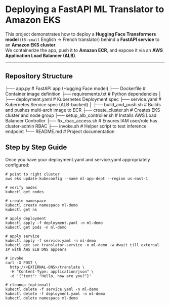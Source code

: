 # Deploying a FastAPI ML Translator to Amazon EKS

This project demonstrates how to deploy a **Hugging Face Transformers model** (`t5-small` English → French translator) behind a **FastAPI service** to an **Amazon EKS cluster**.  
We containerize the app, push it to **Amazon ECR**, and expose it via an **AWS Application Load Balancer (ALB)**.

---

## Repository Structure

├── app.py                  # FastAPI app (Hugging Face model)
├── Dockerfile              # Container image definition
├── requirements.txt        # Python dependencies
│
├── deployment.yaml         # Kubernetes Deployment spec
├── service.yaml            # Kubernetes Service spec (ALB-backed)
│
├── build_and_push.sh       # Builds and pushes multi-arch image to ECR
├── create_cluster.sh       # Creates EKS cluster and node group
├── setup_alb_controller.sh # Installs AWS Load Balancer Controller
├── fix_rbac_access.sh      # Ensures IAM user/role has cluster-admin RBAC
├── invoke.sh               # Helper script to test inference endpoint
└── README.md               # Project documentation


## Step by Step Guide

Once you have your deployment.yaml and service.yaml appropriately configured:
```
# point to right cluster
aws eks update-kubeconfig --name ml-app-dept --region us-east-1

# verify nodes
kubectl get nodes

# create namespace
kubectl create namespace ml-demo
kubectl get ns

# apply deployment
kubectl apply -f deployment.yaml -n ml-demo
kubectl get pods -n ml-demo

# apply service
kubectl apply -f service.yaml -n ml-demo
kubectl get svc translator-service -n ml-demo -w #wait till external IP with AWS ELB DNS appears

# invoke
curl -X POST \
  http://<EXTERNAL-DNS>/translate \
  -H "Content-Type: application/json" \
  -d '{"text": "Hello, how are you?"}'

# cleanup (optional)
kubectl delete -f service.yaml -n ml-demo
kubectl delete -f deployment.yaml -n ml-demo
kubectl delete namespace ml-demo
```